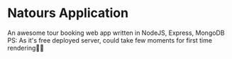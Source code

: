 # Natours Application 
An awesome tour booking web app written in NodeJS, Express, MongoDB
PS: As it's free deployed server, could take few moments for first time rendering👨‍💻
